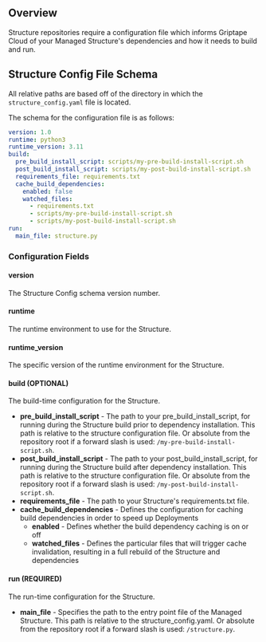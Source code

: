 ## Overview

Structure repositories require a configuration file which informs Griptape Cloud of your Managed Structure's dependencies and how it needs to build and run.

## Structure Config File Schema

All relative paths are based off of the directory in which the `structure_config.yaml` file is located.

The schema for the configuration file is as follows:

```yaml
version: 1.0
runtime: python3
runtime_version: 3.11
build:
  pre_build_install_script: scripts/my-pre-build-install-script.sh
  post_build_install_script: scripts/my-post-build-install-script.sh
  requirements_file: requirements.txt
  cache_build_dependencies:
    enabled: false
    watched_files:
      - requirements.txt
      - scripts/my-pre-build-install-script.sh
      - scripts/my-post-build-install-script.sh
run:
  main_file: structure.py
```

### Configuration Fields

#### version

The Structure Config schema version number.

#### runtime

The runtime environment to use for the Structure.

#### runtime_version

The specific version of the runtime environment for the Structure.

#### build (OPTIONAL)

The build-time configuration for the Structure.

- **pre_build_install_script** - The path to your pre_build_install_script, for running during the Structure build prior to dependency installation. This path is relative to the structure configuration file. Or absolute from the repository root if a forward slash is used: `/my-pre-build-install-script.sh`.
- **post_build_install_script** - The path to your post_build_install_script, for running during the Structure build after dependency installation. This path is relative to the structure configuration file. Or absolute from the repository root if a forward slash is used: `/my-post-build-install-script.sh`.
- **requirements_file** - The path to your Structure's requirements.txt file.
- **cache_build_dependencies** - Defines the configuration for caching build dependencies in order to speed up Deployments
    - **enabled** - Defines whether the build dependency caching is on or off
    - **watched_files** - Defines the particular files that will trigger cache invalidation, resulting in a full rebuild of the Structure and dependencies

#### run (REQUIRED)

The run-time configuration for the Structure.

- **main_file** - Specifies the path to the entry point file of the Managed Structure. This path is relative to the structure_config.yaml. Or absolute from the repository root if a forward slash is used: `/structure.py`.
